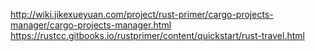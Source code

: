 http://wiki.jikexueyuan.com/project/rust-primer/cargo-projects-manager/cargo-projects-manager.html
https://rustcc.gitbooks.io/rustprimer/content/quickstart/rust-travel.html